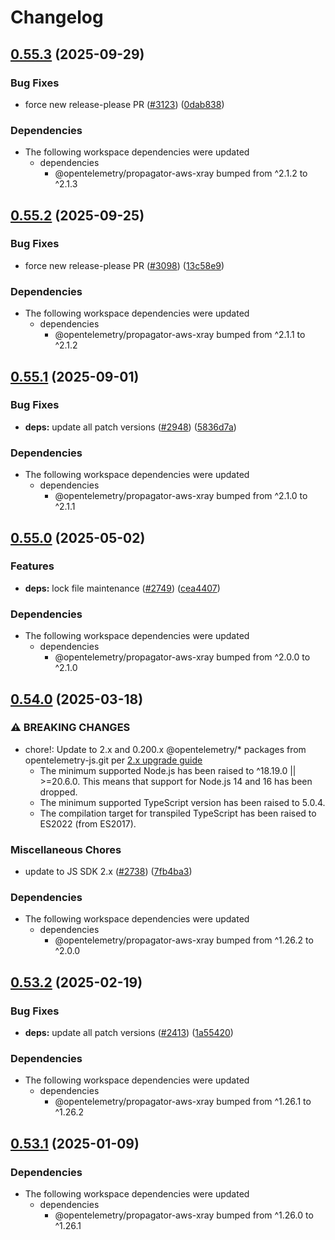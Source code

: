 <!-- markdownlint-disable MD007 MD034 -->
# Changelog

## [0.55.3](https://github.com/open-telemetry/opentelemetry-js-contrib/compare/propagator-aws-xray-lambda-v0.55.2...propagator-aws-xray-lambda-v0.55.3) (2025-09-29)


### Bug Fixes

* force new release-please PR ([#3123](https://github.com/open-telemetry/opentelemetry-js-contrib/issues/3123)) ([0dab838](https://github.com/open-telemetry/opentelemetry-js-contrib/commit/0dab8383b5349e21a968fe2cedd8a6e2243f86d0))


### Dependencies

* The following workspace dependencies were updated
  * dependencies
    * @opentelemetry/propagator-aws-xray bumped from ^2.1.2 to ^2.1.3

## [0.55.2](https://github.com/open-telemetry/opentelemetry-js-contrib/compare/propagator-aws-xray-lambda-v0.55.1...propagator-aws-xray-lambda-v0.55.2) (2025-09-25)


### Bug Fixes

* force new release-please PR ([#3098](https://github.com/open-telemetry/opentelemetry-js-contrib/issues/3098)) ([13c58e9](https://github.com/open-telemetry/opentelemetry-js-contrib/commit/13c58e9ad77b266a03e34ffd4b61ab18c86f9d73))


### Dependencies

* The following workspace dependencies were updated
  * dependencies
    * @opentelemetry/propagator-aws-xray bumped from ^2.1.1 to ^2.1.2

## [0.55.1](https://github.com/open-telemetry/opentelemetry-js-contrib/compare/propagator-aws-xray-lambda-v0.55.0...propagator-aws-xray-lambda-v0.55.1) (2025-09-01)


### Bug Fixes

* **deps:** update all patch versions ([#2948](https://github.com/open-telemetry/opentelemetry-js-contrib/issues/2948)) ([5836d7a](https://github.com/open-telemetry/opentelemetry-js-contrib/commit/5836d7ab3244adef62b715ef22a26b54dba6719b))


### Dependencies

* The following workspace dependencies were updated
  * dependencies
    * @opentelemetry/propagator-aws-xray bumped from ^2.1.0 to ^2.1.1

## [0.55.0](https://github.com/open-telemetry/opentelemetry-js-contrib/compare/propagator-aws-xray-lambda-v0.54.0...propagator-aws-xray-lambda-v0.55.0) (2025-05-02)


### Features

* **deps:** lock file maintenance ([#2749](https://github.com/open-telemetry/opentelemetry-js-contrib/issues/2749)) ([cea4407](https://github.com/open-telemetry/opentelemetry-js-contrib/commit/cea44078e0c6cc3df1b4c2b791f0976ffd961a54))


### Dependencies

* The following workspace dependencies were updated
  * dependencies
    * @opentelemetry/propagator-aws-xray bumped from ^2.0.0 to ^2.1.0

## [0.54.0](https://github.com/open-telemetry/opentelemetry-js-contrib/compare/propagator-aws-xray-lambda-v0.53.2...propagator-aws-xray-lambda-v0.54.0) (2025-03-18)


### ⚠ BREAKING CHANGES

* chore!: Update to 2.x and 0.200.x @opentelemetry/* packages from opentelemetry-js.git per [2.x upgrade guide](https://github.com/open-telemetry/opentelemetry-js/blob/main/doc/upgrade-to-2.x.md)
  * The minimum supported Node.js has been raised to ^18.19.0 || >=20.6.0. This means that support for Node.js 14 and 16 has been dropped.
  * The minimum supported TypeScript version has been raised to 5.0.4.
  * The compilation target for transpiled TypeScript has been raised to ES2022 (from ES2017).

### Miscellaneous Chores

* update to JS SDK 2.x ([#2738](https://github.com/open-telemetry/opentelemetry-js-contrib/issues/2738)) ([7fb4ba3](https://github.com/open-telemetry/opentelemetry-js-contrib/commit/7fb4ba3bc36dc616bd86375cfd225722b850d0d5))


### Dependencies

* The following workspace dependencies were updated
  * dependencies
    * @opentelemetry/propagator-aws-xray bumped from ^1.26.2 to ^2.0.0

## [0.53.2](https://github.com/open-telemetry/opentelemetry-js-contrib/compare/propagator-aws-xray-lambda-v0.53.1...propagator-aws-xray-lambda-v0.53.2) (2025-02-19)


### Bug Fixes

* **deps:** update all patch versions ([#2413](https://github.com/open-telemetry/opentelemetry-js-contrib/issues/2413)) ([1a55420](https://github.com/open-telemetry/opentelemetry-js-contrib/commit/1a55420d8c00ca998b57270df77857c48ebbe8d7))


### Dependencies

* The following workspace dependencies were updated
  * dependencies
    * @opentelemetry/propagator-aws-xray bumped from ^1.26.1 to ^1.26.2

## [0.53.1](https://github.com/open-telemetry/opentelemetry-js-contrib/compare/propagator-aws-xray-lambda-v0.53.0...propagator-aws-xray-lambda-v0.53.1) (2025-01-09)


### Dependencies

* The following workspace dependencies were updated
  * dependencies
    * @opentelemetry/propagator-aws-xray bumped from ^1.26.0 to ^1.26.1
